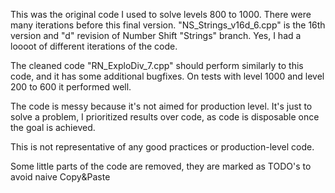 This was the original code I used to solve levels 800 to 1000. There were many iterations before this final version. "NS_Strings_v16d_6.cpp" is the 16th version and "d" revision of Number Shift "Strings" branch. Yes, I had a loooot of different iterations of the code.

The cleaned code "RN_ExploDiv_7.cpp" should perform similarly to this code, and it has some additional bugfixes. On tests with level 1000 and level 200 to 600 it performed well.

The code is messy because it's not aimed for production level. It's just to solve a problem, I prioritized results over code, as code is disposable once the goal is achieved.

This is not representative of any good practices or production-level code.

Some little parts of the code are removed, they are marked as TODO's to avoid naive Copy&Paste 
